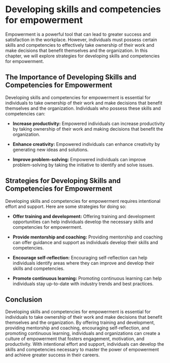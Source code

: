 Developing skills and competencies for empowerment
=================================================================================================================

Empowerment is a powerful tool that can lead to greater success and satisfaction in the workplace. However, individuals must possess certain skills and competencies to effectively take ownership of their work and make decisions that benefit themselves and the organization. In this chapter, we will explore strategies for developing skills and competencies for empowerment.

The Importance of Developing Skills and Competencies for Empowerment
--------------------------------------------------------------------

Developing skills and competencies for empowerment is essential for individuals to take ownership of their work and make decisions that benefit themselves and the organization. Individuals who possess these skills and competencies can:

* **Increase productivity:** Empowered individuals can increase productivity by taking ownership of their work and making decisions that benefit the organization.

* **Enhance creativity:** Empowered individuals can enhance creativity by generating new ideas and solutions.

* **Improve problem-solving:** Empowered individuals can improve problem-solving by taking the initiative to identify and solve issues.

Strategies for Developing Skills and Competencies for Empowerment
-----------------------------------------------------------------

Developing skills and competencies for empowerment requires intentional effort and support. Here are some strategies for doing so:

* **Offer training and development:** Offering training and development opportunities can help individuals develop the necessary skills and competencies for empowerment.

* **Provide mentorship and coaching:** Providing mentorship and coaching can offer guidance and support as individuals develop their skills and competencies.

* **Encourage self-reflection:** Encouraging self-reflection can help individuals identify areas where they can improve and develop their skills and competencies.

* **Promote continuous learning:** Promoting continuous learning can help individuals stay up-to-date with industry trends and best practices.

Conclusion
----------

Developing skills and competencies for empowerment is essential for individuals to take ownership of their work and make decisions that benefit themselves and the organization. By offering training and development, providing mentorship and coaching, encouraging self-reflection, and promoting continuous learning, individuals and organizations can create a culture of empowerment that fosters engagement, motivation, and productivity. With intentional effort and support, individuals can develop the skills and competencies necessary to master the power of empowerment and achieve greater success in their careers.
